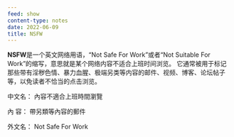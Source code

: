 ```yaml
---
feed: show
content-type: notes
date: 2022-06-09
title: NSFW
---
```

**NSFW**是一个英文网络用语，“Not Safe For Work”或者“Not Suitable For Work”的缩写，意思就是某个网络内容不适合上班时间浏览。 它通常被用于标记那些带有淫秽色情、暴力血腥、极端另类等内容的邮件、视频、博客、论坛帖子等，以免读者不恰当的点击浏览。

中文名： 內容不適合上班時間瀏覽

內 容： 帶另類等內容的郵件

外文名： Not Safe For Work
